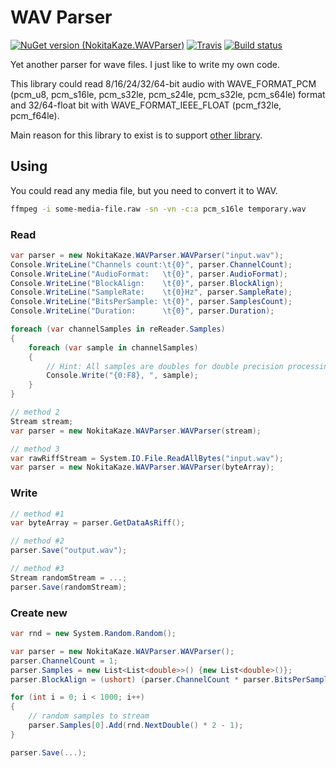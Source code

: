 # WAV Parser
[![NuGet version (NokitaKaze.WAVParser)](https://img.shields.io/nuget/v/NokitaKaze.WAVParser.svg?style=flat)](https://www.nuget.org/packages/NokitaKaze.WAVParser/)
[![Travis](https://img.shields.io/travis/nokitakaze/dotnet-wavparser.svg)](https://travis-ci.org/nokitakaze/dotnet-wavparser)
[![Build status](https://ci.appveyor.com/api/projects/status/3fgpod9vvmgu45v8/branch/master?svg=true)](https://ci.appveyor.com/project/nokitakaze/dotnet-wavparser/branch/master)
<!-- [![Downloads](https://img.shields.io/nuget/dt/NokitaKaze.WAVParser.svg)](https://www.nuget.org/packages/NokitaKaze.WAVParser) -->

Yet another parser for wave files. I just like to write my own code.

This library could read 8/16/24/32/64-bit audio with WAVE_FORMAT_PCM (pcm_u8, pcm_s16le, pcm_s32le, pcm_s24le, pcm_s32le, pcm_s64le) format and 32/64-float bit with WAVE_FORMAT_IEEE_FLOAT (pcm_f32le, pcm_f64le).

Main reason for this library to exist is to support [other library](https://github.com/nokitakaze/VSTAudioProcessor).

## Using

You could read any media file, but you need to convert it to WAV.
```bash
ffmpeg -i some-media-file.raw -sn -vn -c:a pcm_s16le temporary.wav
```

### Read
```csharp
var parser = new NokitaKaze.WAVParser.WAVParser("input.wav");
Console.WriteLine("Channels count:\t{0}", parser.ChannelCount);
Console.WriteLine("AudioFormat:   \t{0}", parser.AudioFormat);
Console.WriteLine("BlockAlign:    \t{0}", parser.BlockAlign);
Console.WriteLine("SampleRate:    \t{0}Hz", parser.SampleRate);
Console.WriteLine("BitsPerSample: \t{0}", parser.SamplesCount);
Console.WriteLine("Duration:      \t{0}", parser.Duration);

foreach (var channelSamples in reReader.Samples)
{
    foreach (var sample in channelSamples)
    {
        // Hint: All samples are doubles for double precision processing
        Console.Write("{0:F8}, ", sample);
    }
}
```

```csharp
// method 2
Stream stream;
var parser = new NokitaKaze.WAVParser.WAVParser(stream);

// method 3
var rawRiffStream = System.IO.File.ReadAllBytes("input.wav");
var parser = new NokitaKaze.WAVParser.WAVParser(byteArray);
```

### Write
```csharp
// method #1
var byteArray = parser.GetDataAsRiff();

// method #2
parser.Save("output.wav");

// method #3
Stream randomStream = ...;
parser.Save(randomStream);
```

### Create new
```csharp
var rnd = new System.Random.Random();

var parser = new NokitaKaze.WAVParser.WAVParser();
parser.ChannelCount = 1;
parser.Samples = new List<List<double>>() {new List<double>()};
parser.BlockAlign = (ushort) (parser.ChannelCount * parser.BitsPerSample / 8);

for (int i = 0; i < 1000; i++)
{
    // random samples to stream
    parser.Samples[0].Add(rnd.NextDouble() * 2 - 1);
}

parser.Save(...);
```